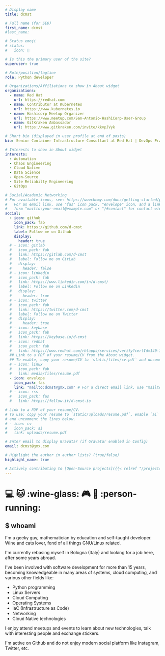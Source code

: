 ```yaml
---
# Display name
title: dcmst

# Full name (for SEO)
first_name: dcmst
#last_name:

# Status emoji
# status:
#   icon: 👋

# Is this the primary user of the site?
superuser: true

# Role/position/tagline
role: Python developer

# Organizations/Affiliations to show in About widget
organizations:
  - name: Red Hat
    url: https://redhat.com
  - name: Contributor at Kubernetes
    url: https://www.kubernetes.io
  - name: Hashicorp Meetup Organizer
    url: https://www.meetup.com/San-Antonio-HashiCorp-User-Group
  - name: GitKraken Ambassador
    url: https://www.gitkraken.com/invite/kkvpJVyk

# Short bio (displayed in user profile at end of posts)
bio: Senior Container Infrastructure Consultant at Red Hat | DevOps Practitioner | Kubernetes Enthusiast | Ansible Ninja | Data Science Noob

# Interests to show in About widget
interests:
  - Automation
  - Chaos Engineering
  - Cloud Native
  - Data Science
  - Open-Source
  - Site Reliabilty Engineering
  - GitOps

# Social/Academic Networking
# For available icons, see: https://wowchemy.com/docs/getting-started/page-builder/#icons
#   For an email link, use "fas" icon pack, "envelope" icon, and a link in the
#   form "mailto:your-email@example.com" or "/#contact" for contact widget.
social:
  - icon: github
    icon_pack: fab
    link: https://github.com/d-cmst
    label: Follow me on Github
    display:
      header: true
  # - icon: gitlab
  #   icon_pack: fab
  #   link: https://gitlab.com/d-cmst
  #   label: Follow me on GitLab
  #   display:
  #     header: false
  # - icon: linkedin
  #   icon_pack: fab
  #   link: https://www.linkedin.com/in/d-cmst/
  #   label: Follow me on Linkedin
  #   display:
  #     header: true
  # - icon: twitter
  #   icon_pack: fab
  #   link: https://twitter.com/d-cmst
  #   label: Follow me on Twitter
  #   display:
  #     header: true
  # - icon: keybase
  #   icon_pack: fab
  #   link: https://keybase.io/d-cmst
  # - icon: redhat
  #   icon_pack: fab
  #   link: https://www.redhat.com/rhtapps/services/verify?certId=140-122-987
  ## Link to a PDF of your resume/CV from the About widget.
  ## To enable, copy your resume/CV to `static/files/cv.pdf` and uncomment the lines below.
  # - icon: linux
  #   icon_pack: fab
  #   link: media/files/resume.pdf
  - icon: envelope
    icon_pack: fas
    link: "mailto:dcmst@gmx.com" # For a direct email link, use "mailto:test@example.org".
  # - icon: rss
  #   icon_pack: fas
  #   link: https://follow.it/d-cmst-io

# Link to a PDF of your resume/CV.
# To use: copy your resume to `static/uploads/resume.pdf`, enable `ai` icons in `params.yaml`,
# and uncomment the lines below.
# - icon: cv
#   icon_pack: ai
#   link: uploads/resume.pdf

# Enter email to display Gravatar (if Gravatar enabled in Config)
email: dcmst@gmx.com

# Highlight the author in author lists? (true/false)
highlight_name: true

# Actively contributing to [Open-Source projects]({{< relref "/projects#open-source" >}}) as well as learn new stuff every day and I would try to share in this blog.
---
```


# :computer: :cat: :wine-glass: :video_game: :cinema: :person-running: 

## $ whoami

I'm a geeky guy, mathematician by education and self-taught developer. Wine and cats lover, fond of all things GNU/Linux related.

I'm currently rebasing myself in Bologna (Italy) and looking for a job here, after some years abroad.

I've been involved with software development for more than 15 years, becoming knowledgeable in many areas of systems, cloud computing, and various other fields like:

- Python programming
- Linux Servers
- Cloud Computing
- Operating Systems
- IaC (Infrastructure as Code)
- Networking
- Cloud Native technologies

I enjoy attend meetups and events to learn about new technologies, talk with interesting people and exchange stickers.

I'm active on Github and do not enjoy modern social platform like Instagram, Twitter, etc. 
